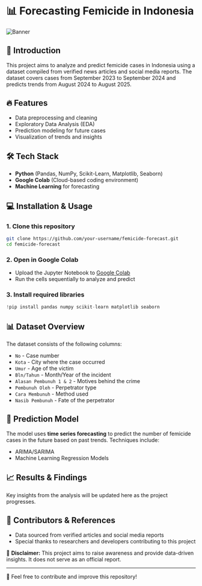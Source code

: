 # 📊 Forecasting Femicide in Indonesia

![Banner](https://source.unsplash.com/featured/?crime,investigation)

## 🚀 Introduction
This project aims to analyze and predict femicide cases in Indonesia using a dataset compiled from verified news articles and social media reports. The dataset covers cases from September 2023 to September 2024 and predicts trends from August 2024 to August 2025.

## 🔥 Features
- Data preprocessing and cleaning
- Exploratory Data Analysis (EDA)
- Prediction modeling for future cases
- Visualization of trends and insights

## 🛠️ Tech Stack
- **Python** (Pandas, NumPy, Scikit-Learn, Matplotlib, Seaborn)
- **Google Colab** (Cloud-based coding environment)
- **Machine Learning** for forecasting

## 💻 Installation & Usage
### 1. Clone this repository
```bash
git clone https://github.com/your-username/femicide-forecast.git
cd femicide-forecast
```

### 2. Open in Google Colab
- Upload the Jupyter Notebook to [Google Colab](https://colab.research.google.com/)
- Run the cells sequentially to analyze and predict

### 3. Install required libraries
```python
!pip install pandas numpy scikit-learn matplotlib seaborn
```

## 📊 Dataset Overview
The dataset consists of the following columns:
- `No` - Case number
- `Kota` - City where the case occurred
- `Umur` - Age of the victim
- `Bln/Tahun` - Month/Year of the incident
- `Alasan Pembunuh 1 & 2` - Motives behind the crime
- `Pembunuh Oleh` - Perpetrator type
- `Cara Membunuh` - Method used
- `Nasib Pembunuh` - Fate of the perpetrator

## 🔮 Prediction Model
The model uses **time series forecasting** to predict the number of femicide cases in the future based on past trends. Techniques include:
- ARIMA/SARIMA
- Machine Learning Regression Models

## 📈 Results & Findings
Key insights from the analysis will be updated here as the project progresses.

## 🤝 Contributors & References
- Data sourced from verified articles and social media reports
- Special thanks to researchers and developers contributing to this project

📌 **Disclaimer:** This project aims to raise awareness and provide data-driven insights. It does not serve as an official report.

---
🚀 Feel free to contribute and improve this repository!

